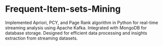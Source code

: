 # Frequent-Item-sets-Mining
Implemented Apriori, PCY, and Page Rank algorithm in Python for real-time streaming analysis using Apache Kafka. Integrated with MongoDB for database storage. Designed for efficient data processing and insights extraction from streaming datasets.
